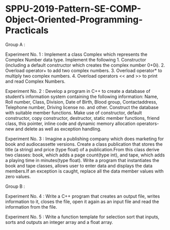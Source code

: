 # SPPU-2019-Pattern-SE-COMP-Object-Oriented-Programming-Practicals

Group A :

Experiment No. 1 : Implement a class Complex which represents the Complex Number data type. Implement the following
                   1.	Constructor (including a default constructor which creates the complex number 0+0i).
                   2.	Overload operator+ to add two complex numbers.
                   3.	Overload operator* to multiply two complex numbers.
                   4.	Overload operators << and >> to print and read Complex Numbers.

Experiment No. 2 : Develop a program in C++ to create a database of student’s information system
                   containing the following information: Name, Roll number, Class, Division, Date of Birth, Blood group,
                   Contactaddress, Telephone number, Driving license no. and other. Construct
                   the database with suitable member functions. Make use of constructor, default constructor, copy constructor,
                   destructor, static member functions, friend class, this pointer, inline code and dynamic memory allocation operators-new and delete as well as exception                            handling.

Experiment No. 3 : Imagine a publishing company which does marketing for book and audiocassette versions. Create a class publication that stores the title (a string)
                   and price (type float) of a publication.From this class derive two classes: book, which adds a page count(type int), and tape, which adds a playing time in                        minutes(type float). Write a program that instantiates the book and tape classes, allows user to enter data and displays the data members.If an exception is                        caught, replace all the data member values with zero values.


Group B :

Experiment No. 4 : Write a C++ program that creates an output file, writes information to it, closes the file, open it again as an input file and read the information from the                        file.

Experiment No. 5 : Write a function template for selection sort that inputs, sorts and outputs an integer array and a float array.
